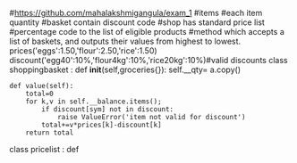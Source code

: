 #https://github.com/mahalakshmigangula/exam_1
#items
#each item quantity
#basket contain discount code
#shop has standard price list
#percentage code to the list of eligible products
#method which accepts a list of baskets, and outputs their values from highest to lowest.
prices('eggs':1.50,'flour':2.50,'rice':1.50)
discount('egg40':10%,'flour4kg':10%,'rice20kg':10%)#valid discounts
class shoppingbasket :
    def __init__(self,groceries{}):
        self.__qty= a.copy() 
        
    def value(self):
        total=0
        for k,v in self.__balance.items();
            if discount[sym] not in discount:
                raise ValueError('item not valid for discount')
            total+=v*prices[k]-discount[k]
        return total
class pricelist :
    def
